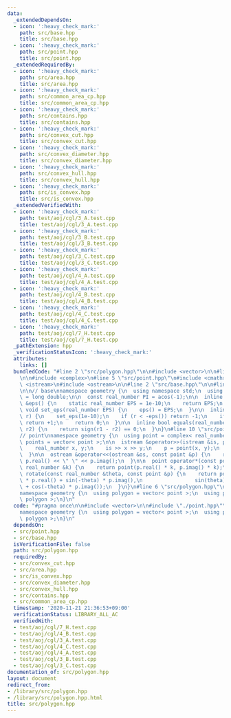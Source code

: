 ```yaml
---
data:
  _extendedDependsOn:
  - icon: ':heavy_check_mark:'
    path: src/base.hpp
    title: src/base.hpp
  - icon: ':heavy_check_mark:'
    path: src/point.hpp
    title: src/point.hpp
  _extendedRequiredBy:
  - icon: ':heavy_check_mark:'
    path: src/area.hpp
    title: src/area.hpp
  - icon: ':heavy_check_mark:'
    path: src/common_area_cp.hpp
    title: src/common_area_cp.hpp
  - icon: ':heavy_check_mark:'
    path: src/contains.hpp
    title: src/contains.hpp
  - icon: ':heavy_check_mark:'
    path: src/convex_cut.hpp
    title: src/convex_cut.hpp
  - icon: ':heavy_check_mark:'
    path: src/convex_diameter.hpp
    title: src/convex_diameter.hpp
  - icon: ':heavy_check_mark:'
    path: src/convex_hull.hpp
    title: src/convex_hull.hpp
  - icon: ':heavy_check_mark:'
    path: src/is_convex.hpp
    title: src/is_convex.hpp
  _extendedVerifiedWith:
  - icon: ':heavy_check_mark:'
    path: test/aoj/cgl/3_A.test.cpp
    title: test/aoj/cgl/3_A.test.cpp
  - icon: ':heavy_check_mark:'
    path: test/aoj/cgl/3_B.test.cpp
    title: test/aoj/cgl/3_B.test.cpp
  - icon: ':heavy_check_mark:'
    path: test/aoj/cgl/3_C.test.cpp
    title: test/aoj/cgl/3_C.test.cpp
  - icon: ':heavy_check_mark:'
    path: test/aoj/cgl/4_A.test.cpp
    title: test/aoj/cgl/4_A.test.cpp
  - icon: ':heavy_check_mark:'
    path: test/aoj/cgl/4_B.test.cpp
    title: test/aoj/cgl/4_B.test.cpp
  - icon: ':heavy_check_mark:'
    path: test/aoj/cgl/4_C.test.cpp
    title: test/aoj/cgl/4_C.test.cpp
  - icon: ':heavy_check_mark:'
    path: test/aoj/cgl/7_H.test.cpp
    title: test/aoj/cgl/7_H.test.cpp
  _pathExtension: hpp
  _verificationStatusIcon: ':heavy_check_mark:'
  attributes:
    links: []
  bundledCode: "#line 2 \"src/polygon.hpp\"\n\n#include <vector>\n\n#line 2 \"src/point.hpp\"\
    \n\n#include <complex>\n#line 5 \"src/point.hpp\"\n#include <cmath>\n#include\
    \ <istream>\n#include <ostream>\n\n#line 2 \"src/base.hpp\"\n\n#line 4 \"src/base.hpp\"\
    \n\n// base\nnamespace geometry {\n  using namespace std;\n  using real_number\
    \ = long double;\n\n  const real_number PI = acos(-1);\n\n  inline static real_number\
    \ &eps() {\n    static real_number EPS = 1e-10;\n    return EPS;\n  }\n\n  static\
    \ void set_eps(real_number EPS) {\n    eps() = EPS;\n  }\n\n  inline int sign(real_number\
    \ r) {\n    set_eps(1e-10);\n    if (r < -eps()) return -1;\n    if (r > +eps())\
    \ return +1;\n    return 0;\n  }\n\n  inline bool equals(real_number r1, real_number\
    \ r2) {\n    return sign(r1 - r2) == 0;\n  }\n}\n#line 10 \"src/point.hpp\"\n\n\
    // point\nnamespace geometry {\n  using point = complex< real_number >;\n  using\
    \ points = vector< point >;\n\n  istream &operator>>(istream &is, point &p) {\n\
    \    real_number x, y;\n    is >> x >> y;\n    p = point(x, y);\n    return is;\n\
    \  }\n\n  ostream &operator<<(ostream &os, const point &p) {\n    return os <<\
    \ p.real() << \" \" << p.imag();\n  }\n\n  point operator*(const point &p, const\
    \ real_number &k) {\n    return point(p.real() * k, p.imag() * k);\n  }\n\n  point\
    \ rotate(const real_number &theta, const point &p) {\n    return point(cos(theta)\
    \ * p.real() + sin(-theta) * p.imag(),\n                 sin(theta) * p.real()\
    \ + cos(-theta) * p.imag());\n  }\n}\n#line 6 \"src/polygon.hpp\"\n\n// polygon\n\
    namespace geometry {\n  using polygon = vector< point >;\n  using polygons = vector<\
    \ polygon >;\n}\n"
  code: "#pragma once\n\n#include <vector>\n\n#include \"./point.hpp\"\n\n// polygon\n\
    namespace geometry {\n  using polygon = vector< point >;\n  using polygons = vector<\
    \ polygon >;\n}\n"
  dependsOn:
  - src/point.hpp
  - src/base.hpp
  isVerificationFile: false
  path: src/polygon.hpp
  requiredBy:
  - src/convex_cut.hpp
  - src/area.hpp
  - src/is_convex.hpp
  - src/convex_diameter.hpp
  - src/convex_hull.hpp
  - src/contains.hpp
  - src/common_area_cp.hpp
  timestamp: '2020-11-21 21:36:53+09:00'
  verificationStatus: LIBRARY_ALL_AC
  verifiedWith:
  - test/aoj/cgl/7_H.test.cpp
  - test/aoj/cgl/4_B.test.cpp
  - test/aoj/cgl/3_A.test.cpp
  - test/aoj/cgl/4_C.test.cpp
  - test/aoj/cgl/4_A.test.cpp
  - test/aoj/cgl/3_B.test.cpp
  - test/aoj/cgl/3_C.test.cpp
documentation_of: src/polygon.hpp
layout: document
redirect_from:
- /library/src/polygon.hpp
- /library/src/polygon.hpp.html
title: src/polygon.hpp
---
```


